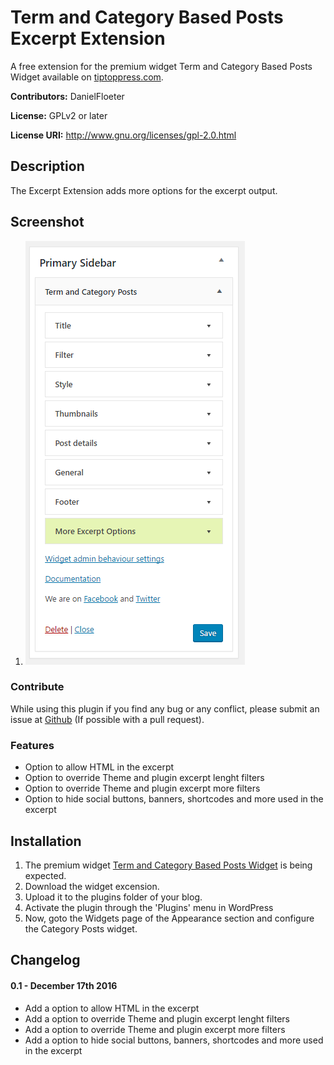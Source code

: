 Term and Category Based Posts Excerpt Extension
===============================================

A free extension for the premium widget Term and Category Based Posts Widget available on <a target="_blank" href="http://tiptoppress.com/?utm_source=github&utm_campaign=description_tpee&utm_medium=web">tiptoppress.com</a>.

**Contributors:** DanielFloeter
  
**License:** GPLv2 or later 
  
**License URI:** http://www.gnu.org/licenses/gpl-2.0.html


## Description
The Excerpt Extension adds more options for the excerpt output.

## Screenshot
1. ![Added panel for More excerpt options](/screenshot-1.png?raw=true "Added panel for More excerpt options")

### Contribute
While using this plugin if you find any bug or any conflict, please submit an issue at 
[Github](https://github.com/tiptoppress/term-posts-excerpt-extension) (If possible with a pull request). 

### Features
* Option to allow HTML in the excerpt
* Option to override Theme and plugin excerpt lenght filters
* Option to override Theme and plugin excerpt more filters
* Option to hide social buttons, banners, shortcodes and more used in the excerpt

## Installation
1. The premium widget <a target="_blank" href="http://tiptoppress.com/?utm_source=github&utm_campaign=installation_tpee&utm_medium=web">Term and Category Based Posts Widget</a> is being expected.
2. Download the widget excension.
3. Upload it to the plugins folder of your blog.
4. Activate the plugin through the 'Plugins' menu in WordPress
5. Now, goto the Widgets page of the Appearance section and configure the Category Posts widget.

## Changelog
#### 0.1 - December 17th 2016
* Add a option to allow HTML in the excerpt
* Add a option to override Theme and plugin excerpt lenght filters
* Add a option to override Theme and plugin excerpt more filters
* Add a option to hide social buttons, banners, shortcodes and more used in the excerpt